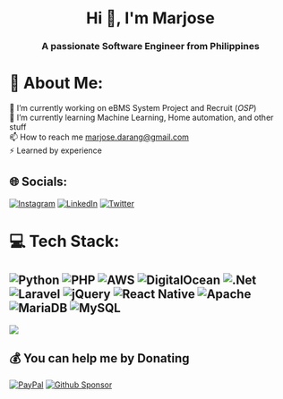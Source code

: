<h1 align="center">Hi 👋, I'm Marjose</h1>
<h3 align="center">A passionate Software Engineer from Philippines</h3>

# 💫 About Me:
🔭 I’m currently working on eBMS System Project and Recruit (_OSP_) <br>🌱 I’m currently learning Machine Learning, Home automation, and other stuff<br>📫 How to reach me marjose.darang@gmail.com<br>⚡ Learned by experience


## 🌐 Socials:
[![Instagram](https://img.shields.io/badge/Instagram-%23E4405F.svg?logo=Instagram&logoColor=white)](https://instagram.com/marjose_darang) [![LinkedIn](https://img.shields.io/badge/LinkedIn-%230077B5.svg?logo=linkedin&logoColor=white)](https://linkedin.com/in/josie-darang) [![Twitter](https://img.shields.io/badge/Twitter-%231DA1F2.svg?logo=Twitter&logoColor=white)](https://twitter.com/marjose_darang) 

# 💻 Tech Stack:
![Python](https://img.shields.io/badge/python-3670A0?style=for-the-badge&logo=python&logoColor=ffdd54) ![PHP](https://img.shields.io/badge/php-%23777BB4.svg?style=for-the-badge&logo=php&logoColor=white) ![AWS](https://img.shields.io/badge/AWS-%23FF9900.svg?style=for-the-badge&logo=amazon-aws&logoColor=white) ![DigitalOcean](https://img.shields.io/badge/DigitalOcean-%230167ff.svg?style=for-the-badge&logo=digitalOcean&logoColor=white) ![.Net](https://img.shields.io/badge/.NET-5C2D91?style=for-the-badge&logo=.net&logoColor=white) ![Laravel](https://img.shields.io/badge/laravel-%23FF2D20.svg?style=for-the-badge&logo=laravel&logoColor=white) ![jQuery](https://img.shields.io/badge/jquery-%230769AD.svg?style=for-the-badge&logo=jquery&logoColor=white) ![React Native](https://img.shields.io/badge/react_native-%2320232a.svg?style=for-the-badge&logo=react&logoColor=%2361DAFB) ![Apache](https://img.shields.io/badge/apache-%23D42029.svg?style=for-the-badge&logo=apache&logoColor=white) ![MariaDB](https://img.shields.io/badge/MariaDB-003545?style=for-the-badge&logo=mariadb&logoColor=white) ![MySQL](https://img.shields.io/badge/mysql-%2300f.svg?style=for-the-badge&logo=mysql&logoColor=white)
---
[![](https://visitcount.itsvg.in/api?id=MarJose123&icon=0&color=0)](https://visitcount.itsvg.in)

  ## 💰 You can help me by Donating
  [![PayPal](https://img.shields.io/badge/PayPal-00457C?style=for-the-badge&logo=paypal&logoColor=white)](https://paypal.me/whoami213) 
  [![Github Sponsor](https://img.shields.io/static/v1?label=Sponsor&message=%E2%9D%A4&logo=GitHub&style=for-the-badge&link=https://github.com/sponsors/MarJose123)](https://github.com/sponsors/MarJose123) 
  
  <!-- Proudly created with GPRM ( https://gprm.itsvg.in ) -->
  
